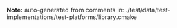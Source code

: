 **Note:** auto-generated from comments in: ./test/data/test-implementations/test-platforms/library.cmake

